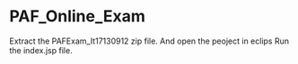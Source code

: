 # PAF_Online_Exam

Extract the PAFExam_It17130912 zip file.
And open the peoject in eclips
Run the index.jsp file.
